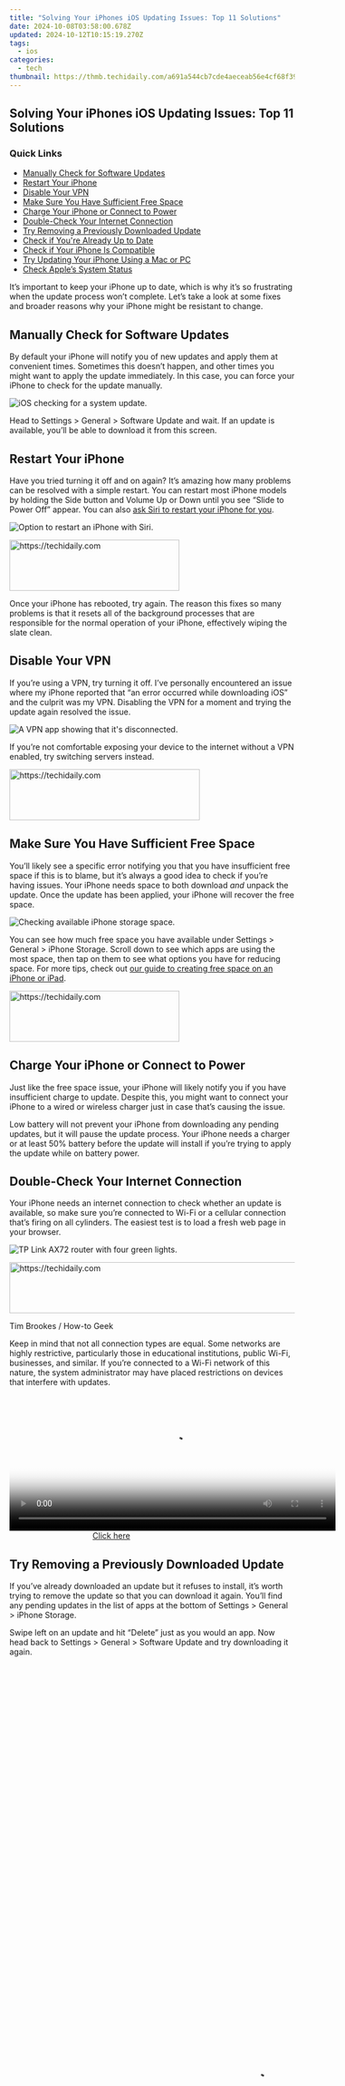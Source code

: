 ```yaml
---
title: "Solving Your iPhones iOS Updating Issues: Top 11 Solutions"
date: 2024-10-08T03:58:00.678Z
updated: 2024-10-12T10:15:19.270Z
tags:
  - ios
categories:
  - tech
thumbnail: https://thmb.techidaily.com/a691a544cb7cde4aeceab56e4cf68f393a99f1feb2da71ac3ca94b7300f4d4b3.jpg
---
```


## Solving Your iPhones iOS Updating Issues: Top 11 Solutions

### Quick Links

* [Manually Check for Software Updates](https://some-knowledge.techidaily.com/2024-approved-how-to-use-vlc-as-converter-to-convert-mp4-and-other-formats/)
* [Restart Your iPhone](https://fox-helps.techidaily.com/2024-approved-aerial-innovations-explained-drone-technology-simplified/)
* [Disable Your VPN](https://location-social.techidaily.com/how-to-change-your-xiaomi-redmi-a2-location-on-life360-without-anyone-knowing-drfone-by-drfone-virtual-android/)
* [Make Sure You Have Sufficient Free Space](https://instagram-clips.techidaily.com/updated-2024-approved-banishing-bogus-buddies-from-instagram-social-structure/)
* [Charge Your iPhone or Connect to Power](https://pokemon-go-android.techidaily.com/in-2024-how-can-i-get-more-stardust-in-pokemon-go-on-honor-x9b-drfone-by-drfone-virtual-android/)
* [Double-Check Your Internet Connection](https://data-safeguard.techidaily.com/top-rated-tools-for-fixing-damaged-images-and-restoring-lost-data/)
* [Try Removing a Previously Downloaded Update](https://change-location.techidaily.com/how-to-use-ispoofer-on-vivo-y02t-drfone-by-drfone-virtual-android/)
* [Check if You're Already Up to Date](https://network-issues.techidaily.com/tackling-nvidiaintel-graphic-mix-up-a-solution-for-windows-10/)
* [Check if Your iPhone Is Compatible](https://twitter-videos.techidaily.com/new-2024-approved-navigating-the-social-maze-tweets-plus-tumble-videos/)
* [Try Updating Your iPhone Using a Mac or PC](https://buynow-info.techidaily.com/explore-the-best-places-to-buy-televisions-online-our-top-picks-revealed/)
* [Check Apple’s System Status](https://iphone-unlock.techidaily.com/in-2024-disabling-iphone-13-pro-parental-restrictions-withwithout-password-drfone-by-drfone-ios/)

 It’s important to keep your iPhone up to date, which is why it’s so frustrating when the update process won’t complete. Let’s take a look at some fixes and broader reasons why your iPhone might be resistant to change.

##  Manually Check for Software Updates

 By default your iPhone will notify you of new updates and apply them at convenient times. Sometimes this doesn’t happen, and other times you might want to apply the update immediately. In this case, you can force your iPhone to check for the update manually.

![iOS checking for a system update.](https://static1.howtogeekimages.com/wordpress/wp-content/uploads/2024/01/checking_update.jpg) 

 Head to Settings > General > Software Update and wait. If an update is available, you’ll be able to download it from this screen.

##  Restart Your iPhone

 Have you tried turning it off and on again? It’s amazing how many problems can be resolved with a simple restart. You can restart most iPhone models by holding the Side button and Volume Up or Down until you see “Slide to Power Off” appear. You can also [ask Siri to restart your iPhone for you](https://extra-resources.techidaily.com/navigating-to-get-windows-movie-maker-6-installed/).

![Option to restart an iPhone with Siri.](https://static1.howtogeekimages.com/wordpress/wp-content/uploads/2020/11/siri_restart.jpg) 

<!-- affiliate ads begin -->
<a href="https://aligracehair.sjv.io/c/5597632/2036467/19272" target="_top" id="2036467">
  <img src="//a.impactradius-go.com/display-ad/19272-2036467" border="0" alt="https://techidaily.com" width="300" height="90"/>
</a>
<img height="0" width="0" src="https://aligracehair.sjv.io/i/5597632/2036467/19272" style="position:absolute;visibility:hidden;" border="0" />
<!-- affiliate ads end -->

 Once your iPhone has rebooted, try again. The reason this fixes so many problems is that it resets all of the background processes that are responsible for the normal operation of your iPhone, effectively wiping the slate clean.

##  Disable Your VPN

 If you’re using a VPN, try turning it off. I’ve personally encountered an issue where my iPhone reported that “an error occurred while downloading iOS” and the culprit was my VPN. Disabling the VPN for a moment and trying the update again resolved the issue.

![A VPN app showing that it's disconnected.](https://static1.howtogeekimages.com/wordpress/wp-content/uploads/2023/06/disable_vpn_expressvpn.jpg) 

 If you’re not comfortable exposing your device to the internet without a VPN enabled, try switching servers instead.

<!-- affiliate ads begin -->
<a href="https://aligracehair.sjv.io/c/5597632/2135372/19272" target="_top" id="2135372">
  <img src="//a.impactradius-go.com/display-ad/19272-2135372" border="0" alt="https://techidaily.com" width="336" height="90"/>
</a>
<img height="0" width="0" src="https://aligracehair.sjv.io/i/5597632/2135372/19272" style="position:absolute;visibility:hidden;" border="0" />
<!-- affiliate ads end -->

##  Make Sure You Have Sufficient Free Space

 You’ll likely see a specific error notifying you that you have insufficient free space if this is to blame, but it’s always a good idea to check if you’re having issues. Your iPhone needs space to both download _and_ unpack the update. Once the update has been applied, your iPhone will recover the free space.

![Checking available iPhone storage space.](https://static1.howtogeekimages.com/wordpress/wp-content/uploads/2024/01/iphone_storage.jpg) 

 You can see how much free space you have available under Settings > General > iPhone Storage. Scroll down to see which apps are using the most space, then tap on them to see what options you have for reducing space. For more tips, check out [our guide to creating free space on an iPhone or iPad](https://extra-guidance.techidaily.com/2024-approved-srs-mastery-innovative-conversion-techniques/).

<!-- affiliate ads begin -->
<a href="https://aligracehair.sjv.io/c/5597632/1880972/19272" target="_top" id="1880972">
  <img src="//a.impactradius-go.com/display-ad/19272-1880972" border="0" alt="https://techidaily.com" width="300" height="90"/>
</a>
<img height="0" width="0" src="https://aligracehair.sjv.io/i/5597632/1880972/19272" style="position:absolute;visibility:hidden;" border="0" />
<!-- affiliate ads end -->

##  Charge Your iPhone or Connect to Power

 Just like the free space issue, your iPhone will likely notify you if you have insufficient charge to update. Despite this, you might want to connect your iPhone to a wired or wireless charger just in case that’s causing the issue.

 Low battery will not prevent your iPhone from downloading any pending updates, but it will pause the update process. Your iPhone needs a charger or at least 50% battery before the update will install if you’re trying to apply the update while on battery power.

##  Double-Check Your Internet Connection

 Your iPhone needs an internet connection to check whether an update is available, so make sure you’re connected to Wi-Fi or a cellular connection that’s firing on all cylinders. The easiest test is to load a fresh web page in your browser.

![TP Link AX72 router with four green lights.](https://static1.howtogeekimages.com/wordpress/wp-content/uploads/2024/01/tp_link_ax72.jpg) 

<!-- affiliate ads begin -->
<a href="https://appsumo.8odi.net/c/5597632/2094479/7443" target="_top" id="2094479">
  <img src="//a.impactradius-go.com/display-ad/7443-2094479" border="0" alt="https://techidaily.com" width="728" height="90"/>
</a>
<img height="0" width="0" src="https://appsumo.8odi.net/i/5597632/2094479/7443" style="position:absolute;visibility:hidden;" border="0" />
<!-- affiliate ads end -->

Tim Brookes / How-to Geek

 Keep in mind that not all connection types are equal. Some networks are highly restrictive, particularly those in educational institutions, public Wi-Fi, businesses, and similar. If you’re connected to a Wi-Fi network of this nature, the system administrator may have placed restrictions on devices that interfere with updates.

<!-- affiliate ads begin -->
<span id="1983552">
					<video width="576" height="240" style="cursor:pointer"
           poster="//a.impactradius-go.com/display-clicktoplayimage/1983552.png"
           onclick="if(!this.playClicked){this.play();this.setAttribute('controls',true);this.playClicked=true;}">
	   <source src="//a.impactradius-go.com/display-ad/22993-1983552">
	   <img src="//a.impactradius-go.com/display-clicktoplayimage/1983552.png" style="border: none; height: 100%; width: 100%; object-fit: contain">
	</video>
	<div style="width:360px;text-align:center"><a href="javascript:window.open(decodeURIComponent('https%3A%2F%2Fhomestyler.sjv.io%2Fc%2F5597632%2F1983552%2F22993'), '_blank');void(0);">Click here</a></div>
</span>
<img height="0" width="0" src="https://imp.pxf.io/i/5597632/1983552/22993" style="position:absolute;visibility:hidden;" border="0" />
<!-- affiliate ads end -->

##  Try Removing a Previously Downloaded Update

 If you’ve already downloaded an update but it refuses to install, it’s worth trying to remove the update so that you can download it again. You’ll find any pending updates in the list of apps at the bottom of Settings > General > iPhone Storage.

 Swipe left on an update and hit “Delete” just as you would an app. Now head back to Settings > General > Software Update and try downloading it again.

<!-- affiliate ads begin -->
<span id="1531879">
					<video width="864" height="1536" style="cursor:pointer"
           poster="//a.impactradius-go.com/display-clicktoplayimage/1531879.png"
           onclick="if(!this.playClicked){this.play();this.setAttribute('controls',true);this.playClicked=true;}">
	   <source src="//a.impactradius-go.com/display-ad/16446-1531879">
	   <img src="//a.impactradius-go.com/display-clicktoplayimage/1531879.png" style="border: none; height: 100%; width: 100%; object-fit: contain">
	</video>
	<div style="width:540px;text-align:center"><a href="javascript:window.open(decodeURIComponent('https%3A%2F%2Flaganoo.pxf.io%2Fc%2F5597632%2F1531879%2F16446'), '_blank');void(0);">Click here</a></div>
</span>
<img height="0" width="0" src="https://imp.pxf.io/i/5597632/1531879/16446" style="position:absolute;visibility:hidden;" border="0" />
<!-- affiliate ads end -->

##  Check if You're Already Up to Date

 If you don’t see any updates under the Settings > General > Software Update screen, the simplest explanation might be that you’re already running the latest version. You might need to do a bit of research to find out what the latest version of iOS is ([Wikipedia](https://en.wikipedia.org/wiki/IOS%5Fversion%5Fhistory) will know), then head to Settings > General > About and look under “iOS Version” to see what’s installed.

![Checking the currently-installed iOS version in iPhone Settings.](https://static1.howtogeekimages.com/wordpress/wp-content/uploads/2024/01/ios_version-1.jpg) 

 Convinced there’s a newer version? Don’t get confused with preview releases that occur as part of the [iOS Public Beta](https://beta.apple.com) program. You can enroll your device to get a taste of pre-release software before it’s released, but you should [be prepared to encounter bugs and performance issues](https://iphone-unlock.techidaily.com/detailed-review-of-doctorsim-unlock-service-for-apple-iphone-7-plus-drfone-by-drfone-ios/) if you go this route.

##  Check if Your iPhone Is Compatible

 The other reason you might not see any updates available is due to your device’s age. iPhones usually receive around four to six years of updates, but eventually, Apple stops rolling out the latest major iOS versions for older models. [Wikipedia](https://en.wikipedia.org/wiki/IOS%5Fversion%5Fhistory) is here to help you with this again.

 Older versions of iOS will [still see periodic security updates](https://vp-tips.techidaily.com/updated-in-2024-pinnacle-audio-dramatic-works/), but these devices miss out on new features and major versions of apps like Safari and Notes.

##  Try Updating Your iPhone Using a Mac or PC

 The ability to update your iPhone over-the-air (OTA) is convenient, but it’s not the only way to go. You can always plug your iPhone into a Mac or PC and update using Finder or iTunes.

![Updating an iPhone using Finder on a Mac.](https://static1.howtogeekimages.com/wordpress/wp-content/uploads/2024/01/finder_update_iphone.png) 

 On a Mac, connect your iPhone to your Mac using a suitable cable and then launch Finder. Look for your iPhone in the sidebar and click on it. On the “General” tab click on “Check for Update” to try using this method. The process is virtually identical on Windows: download and install [iTunes](https://www.apple.com/au/itunes/), launch it, select your device, and then hit “Check for Update” on the “General” tab.

##  Check Apple’s System Status

 Sometimes your iPhone won’t update because of a problem on Apple’s end. Though infrequent, service outages do occur. Take a look at the [Apple System Status website](https://www.apple.com/support/systemstatus/) for the latest information.

 If you see a green light and an “All services are operating normally” message, the problem is likely on your end. Expand the status by using the plus (“+”) button to show the status of individual services. Note that Apple has no separate indicator for iOS software updates (but it does for macOS updates).

 Despite this, problems with the App Store, Apple ID, and iOS Device Activation could cause issues updating your device. Your iPhone must request the update from Apple, then download it from Apple’s servers, verify your device, and only then will the update be applied. A weak link in the chain could cause problems.

<ins class="adsbygoogle"
     style="display:block"
     data-ad-format="autorelaxed"
     data-ad-client="ca-pub-7571918770474297"
     data-ad-slot="1223367746"></ins>

<ins class="adsbygoogle"
     style="display:block"
     data-ad-client="ca-pub-7571918770474297"
     data-ad-slot="8358498916"
     data-ad-format="auto"
     data-full-width-responsive="true"></ins>

<span class="atpl-alsoreadstyle">Also read:</span>
<div><ul>
<li><a href="https://facebook-video-share.techidaily.com/new-cultivating-a-brand-identity-youtube-visibility-without-spending-for-2024/"><u>[New] Cultivating a Brand Identity YouTube Visibility without Spending for 2024</u></a></li>
<li><a href="https://instagram-video-files.techidaily.com/updated-2024-approved-spin-tiktok-magic-into-viral-instagram-reel-success/"><u>[Updated] 2024 Approved Spin TikTok Magic Into Viral Instagram Reel Success</u></a></li>
<li><a href="https://youtube-videos.techidaily.com/audience-appeal-the-ultimate-guide-to-youtube-video-formats-for-2024/"><u>Audience Appeal The Ultimate Guide to YouTube Video Formats for 2024</u></a></li>
<li><a href="https://os-tips.techidaily.com/comparing-gphone-and-iphone-top-8-criteria-determining-the-clear-winner/"><u>Comparing Gphone and iPhone: Top 8 Criteria Determining the Clear Winner</u></a></li>
<li><a href="https://activate-lock.techidaily.com/how-to-remove-find-my-iphone-without-apple-id-on-your-iphone-6-by-drfone-ios/"><u>How to Remove Find My iPhone without Apple ID On your iPhone 6?</u></a></li>
<li><a href="https://os-tips.techidaily.com/solving-your-apple-id-login-problems-a-comprehensive-guide/"><u>Solving Your Apple ID Login Problems: A Comprehensive Guide</u></a></li>
<li><a href="https://win-answers.techidaily.com/steamvr-issues-heres-how-to-get-it-working-fast-and-easy/"><u>SteamVR Issues? Here's How to Get It Working Fast & Easy</u></a></li>
<li><a href="https://os-tips.techidaily.com/the-ultimate-guide-to-setting-up-an-emoji-keyboard-on-your-iphone/"><u>The Ultimate Guide to Setting Up an Emoji Keyboard on Your iPhone</u></a></li>
<li><a href="https://sim-unlock.techidaily.com/tutorial-to-change-poco-m6-pro-4g-imei-without-root-a-comprehensive-guide-by-drfone-android/"><u>Tutorial to Change Poco M6 Pro 4G IMEI without Root A Comprehensive Guide</u></a></li>
<li><a href="https://iphone-unlock.techidaily.com/unlock-apple-iphone-6s-without-passcode-easily-drfone-by-drfone-ios/"><u>Unlock Apple iPhone 6s Without Passcode Easily | Dr.fone</u></a></li>
<li><a href="https://os-tips.techidaily.com/unveiling-the-reasons-behind-a-laggy-ipad-top-strategies-for-speed-restoration/"><u>Unveiling the Reasons Behind a Laggy iPad: Top Strategies for Speed Restoration</u></a></li>
</ul></div>

